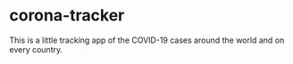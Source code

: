 # corona-tracker
This is a little tracking app of the COVID-19 cases around the world and on every country.
